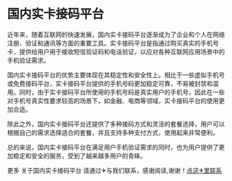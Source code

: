 # 国内实卡接码平台

近年来，随着互联网的快速发展，国内实卡接码平台逐渐成为了企业和个人在网络注册、验证和通讯等方面的重要工具。实卡接码平台是指通过购买真实的手机号卡，提供给用户用于接收短信验证码和电话验证，以应对各种互联网应用场景中的手机验证需求。

国内实卡接码平台的优势主要体现在其稳定性和安全性上。相比于一些虚拟手机号或免费接码平台，实卡接码平台提供的手机号码更加稳定可靠，不易被封禁和滥用。同时，由于实卡接码平台所使用的手机号码是真实用户的手机号，因此在一些对手机号真实性要求较高的场景下，如金融、电商等领域，实卡接码平台的使用更加合适。

除此之外，国内实卡接码平台还提供了多种接码方式和灵活的套餐选择，用户可以根据自己的需求选择适合的套餐，并且支持多种支付方式，使用起来非常便利。

总的来说，国内实卡接码平台在满足用户手机验证需求的同时，也为用户提供了更加稳定和安全的服务，受到了越来越多用户的青睐。

更多 关于国内实卡接码平台 请通过✈与我们联系，感谢阅读,谢谢！[点这✈里联系](https://sms.k02.cc)